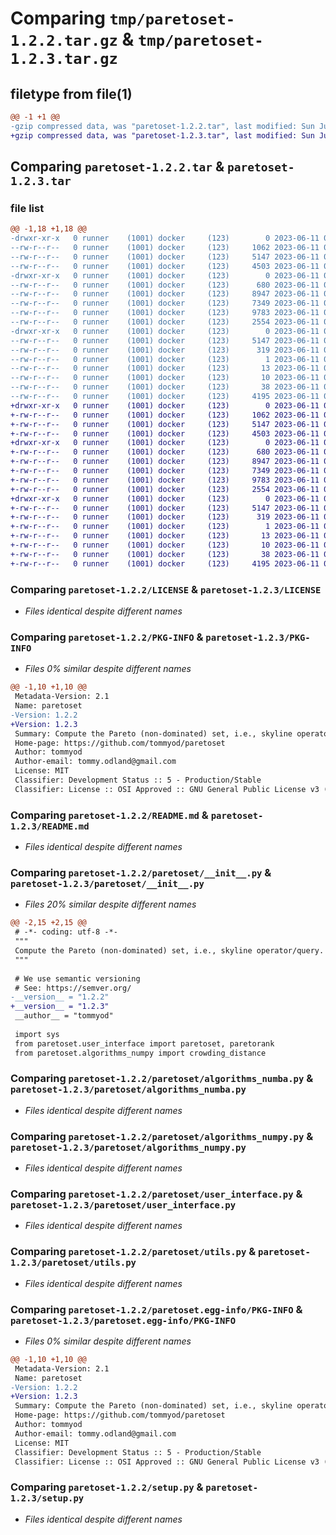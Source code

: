 # Comparing `tmp/paretoset-1.2.2.tar.gz` & `tmp/paretoset-1.2.3.tar.gz`

## filetype from file(1)

```diff
@@ -1 +1 @@
-gzip compressed data, was "paretoset-1.2.2.tar", last modified: Sun Jun 11 07:27:29 2023, max compression
+gzip compressed data, was "paretoset-1.2.3.tar", last modified: Sun Jun 11 08:50:22 2023, max compression
```

## Comparing `paretoset-1.2.2.tar` & `paretoset-1.2.3.tar`

### file list

```diff
@@ -1,18 +1,18 @@
-drwxr-xr-x   0 runner    (1001) docker     (123)        0 2023-06-11 07:27:29.207572 paretoset-1.2.2/
--rw-r--r--   0 runner    (1001) docker     (123)     1062 2023-06-11 07:26:35.000000 paretoset-1.2.2/LICENSE
--rw-r--r--   0 runner    (1001) docker     (123)     5147 2023-06-11 07:27:29.207572 paretoset-1.2.2/PKG-INFO
--rw-r--r--   0 runner    (1001) docker     (123)     4503 2023-06-11 07:26:35.000000 paretoset-1.2.2/README.md
-drwxr-xr-x   0 runner    (1001) docker     (123)        0 2023-06-11 07:27:29.207572 paretoset-1.2.2/paretoset/
--rw-r--r--   0 runner    (1001) docker     (123)      680 2023-06-11 07:26:35.000000 paretoset-1.2.2/paretoset/__init__.py
--rw-r--r--   0 runner    (1001) docker     (123)     8947 2023-06-11 07:26:35.000000 paretoset-1.2.2/paretoset/algorithms_numba.py
--rw-r--r--   0 runner    (1001) docker     (123)     7349 2023-06-11 07:26:35.000000 paretoset-1.2.2/paretoset/algorithms_numpy.py
--rw-r--r--   0 runner    (1001) docker     (123)     9783 2023-06-11 07:26:35.000000 paretoset-1.2.2/paretoset/user_interface.py
--rw-r--r--   0 runner    (1001) docker     (123)     2554 2023-06-11 07:26:35.000000 paretoset-1.2.2/paretoset/utils.py
-drwxr-xr-x   0 runner    (1001) docker     (123)        0 2023-06-11 07:27:29.207572 paretoset-1.2.2/paretoset.egg-info/
--rw-r--r--   0 runner    (1001) docker     (123)     5147 2023-06-11 07:27:29.000000 paretoset-1.2.2/paretoset.egg-info/PKG-INFO
--rw-r--r--   0 runner    (1001) docker     (123)      319 2023-06-11 07:27:29.000000 paretoset-1.2.2/paretoset.egg-info/SOURCES.txt
--rw-r--r--   0 runner    (1001) docker     (123)        1 2023-06-11 07:27:29.000000 paretoset-1.2.2/paretoset.egg-info/dependency_links.txt
--rw-r--r--   0 runner    (1001) docker     (123)       13 2023-06-11 07:27:29.000000 paretoset-1.2.2/paretoset.egg-info/requires.txt
--rw-r--r--   0 runner    (1001) docker     (123)       10 2023-06-11 07:27:29.000000 paretoset-1.2.2/paretoset.egg-info/top_level.txt
--rw-r--r--   0 runner    (1001) docker     (123)       38 2023-06-11 07:27:29.207572 paretoset-1.2.2/setup.cfg
--rw-r--r--   0 runner    (1001) docker     (123)     4195 2023-06-11 07:26:35.000000 paretoset-1.2.2/setup.py
+drwxr-xr-x   0 runner    (1001) docker     (123)        0 2023-06-11 08:50:22.676870 paretoset-1.2.3/
+-rw-r--r--   0 runner    (1001) docker     (123)     1062 2023-06-11 08:49:18.000000 paretoset-1.2.3/LICENSE
+-rw-r--r--   0 runner    (1001) docker     (123)     5147 2023-06-11 08:50:22.676870 paretoset-1.2.3/PKG-INFO
+-rw-r--r--   0 runner    (1001) docker     (123)     4503 2023-06-11 08:49:18.000000 paretoset-1.2.3/README.md
+drwxr-xr-x   0 runner    (1001) docker     (123)        0 2023-06-11 08:50:22.676870 paretoset-1.2.3/paretoset/
+-rw-r--r--   0 runner    (1001) docker     (123)      680 2023-06-11 08:49:18.000000 paretoset-1.2.3/paretoset/__init__.py
+-rw-r--r--   0 runner    (1001) docker     (123)     8947 2023-06-11 08:49:18.000000 paretoset-1.2.3/paretoset/algorithms_numba.py
+-rw-r--r--   0 runner    (1001) docker     (123)     7349 2023-06-11 08:49:18.000000 paretoset-1.2.3/paretoset/algorithms_numpy.py
+-rw-r--r--   0 runner    (1001) docker     (123)     9783 2023-06-11 08:49:18.000000 paretoset-1.2.3/paretoset/user_interface.py
+-rw-r--r--   0 runner    (1001) docker     (123)     2554 2023-06-11 08:49:18.000000 paretoset-1.2.3/paretoset/utils.py
+drwxr-xr-x   0 runner    (1001) docker     (123)        0 2023-06-11 08:50:22.676870 paretoset-1.2.3/paretoset.egg-info/
+-rw-r--r--   0 runner    (1001) docker     (123)     5147 2023-06-11 08:50:22.000000 paretoset-1.2.3/paretoset.egg-info/PKG-INFO
+-rw-r--r--   0 runner    (1001) docker     (123)      319 2023-06-11 08:50:22.000000 paretoset-1.2.3/paretoset.egg-info/SOURCES.txt
+-rw-r--r--   0 runner    (1001) docker     (123)        1 2023-06-11 08:50:22.000000 paretoset-1.2.3/paretoset.egg-info/dependency_links.txt
+-rw-r--r--   0 runner    (1001) docker     (123)       13 2023-06-11 08:50:22.000000 paretoset-1.2.3/paretoset.egg-info/requires.txt
+-rw-r--r--   0 runner    (1001) docker     (123)       10 2023-06-11 08:50:22.000000 paretoset-1.2.3/paretoset.egg-info/top_level.txt
+-rw-r--r--   0 runner    (1001) docker     (123)       38 2023-06-11 08:50:22.676870 paretoset-1.2.3/setup.cfg
+-rw-r--r--   0 runner    (1001) docker     (123)     4195 2023-06-11 08:49:18.000000 paretoset-1.2.3/setup.py
```

### Comparing `paretoset-1.2.2/LICENSE` & `paretoset-1.2.3/LICENSE`

 * *Files identical despite different names*

### Comparing `paretoset-1.2.2/PKG-INFO` & `paretoset-1.2.3/PKG-INFO`

 * *Files 0% similar despite different names*

```diff
@@ -1,10 +1,10 @@
 Metadata-Version: 2.1
 Name: paretoset
-Version: 1.2.2
+Version: 1.2.3
 Summary: Compute the Pareto (non-dominated) set, i.e., skyline operator/query.
 Home-page: https://github.com/tommyod/paretoset
 Author: tommyod
 Author-email: tommy.odland@gmail.com
 License: MIT
 Classifier: Development Status :: 5 - Production/Stable
 Classifier: License :: OSI Approved :: GNU General Public License v3 (GPLv3)
```

### Comparing `paretoset-1.2.2/README.md` & `paretoset-1.2.3/README.md`

 * *Files identical despite different names*

### Comparing `paretoset-1.2.2/paretoset/__init__.py` & `paretoset-1.2.3/paretoset/__init__.py`

 * *Files 20% similar despite different names*

```diff
@@ -2,15 +2,15 @@
 # -*- coding: utf-8 -*-
 """
 Compute the Pareto (non-dominated) set, i.e., skyline operator/query.
 """
 
 # We use semantic versioning
 # See: https://semver.org/
-__version__ = "1.2.2"
+__version__ = "1.2.3"
 __author__ = "tommyod"
 
 import sys
 from paretoset.user_interface import paretoset, paretorank
 from paretoset.algorithms_numpy import crowding_distance
```

### Comparing `paretoset-1.2.2/paretoset/algorithms_numba.py` & `paretoset-1.2.3/paretoset/algorithms_numba.py`

 * *Files identical despite different names*

### Comparing `paretoset-1.2.2/paretoset/algorithms_numpy.py` & `paretoset-1.2.3/paretoset/algorithms_numpy.py`

 * *Files identical despite different names*

### Comparing `paretoset-1.2.2/paretoset/user_interface.py` & `paretoset-1.2.3/paretoset/user_interface.py`

 * *Files identical despite different names*

### Comparing `paretoset-1.2.2/paretoset/utils.py` & `paretoset-1.2.3/paretoset/utils.py`

 * *Files identical despite different names*

### Comparing `paretoset-1.2.2/paretoset.egg-info/PKG-INFO` & `paretoset-1.2.3/paretoset.egg-info/PKG-INFO`

 * *Files 0% similar despite different names*

```diff
@@ -1,10 +1,10 @@
 Metadata-Version: 2.1
 Name: paretoset
-Version: 1.2.2
+Version: 1.2.3
 Summary: Compute the Pareto (non-dominated) set, i.e., skyline operator/query.
 Home-page: https://github.com/tommyod/paretoset
 Author: tommyod
 Author-email: tommy.odland@gmail.com
 License: MIT
 Classifier: Development Status :: 5 - Production/Stable
 Classifier: License :: OSI Approved :: GNU General Public License v3 (GPLv3)
```

### Comparing `paretoset-1.2.2/setup.py` & `paretoset-1.2.3/setup.py`

 * *Files identical despite different names*

